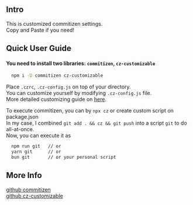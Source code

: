 ## Intro

This is customized commitizen settings.  
Copy and Paste if you need!

## Quick User Guide

#### You need to install two libraries: `commitizen`, `cz-customizable`

```bash
  npm i -D commitizen cz-customizable
```

Place `.czrc`, `.cz-config.js` on top of your directory.  
You can customize yourself by modifying `.cz-config.js` file.  
More detailed customizing guide on [here](https://github.com/leoforfree/cz-customizable).

To execute commitizen, you can by `npx cz` or create custom script on package.json  
In my case, I combined `git add . && cz && git push` into a script `git` to do all-at-once.  
Now, you can execute it as

```bash
  npm run git   // or
  yarn git      // or
  bun git       // or your personal script
```

## More Info

[github commitizen](https://github.com/commitizen/cz-cli)  
[github cz-customizable](https://github.com/leoforfree/cz-customizable)
